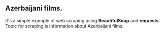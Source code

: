 ## Azerbaijani films.

It's a simple example of web scraping using **BeautifulSoup** and **requests.** Topic for scraping is information about Azerbaijani films.
